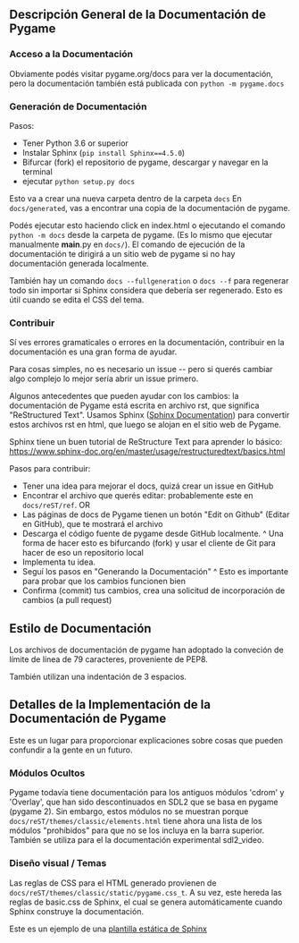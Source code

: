 ## Descripción General de la Documentación de Pygame

### Acceso a la Documentación

Obviamente podés visitar pygame.org/docs para ver la documentación,
pero la documentación también está publicada con `python -m pygame.docs`

### Generación de Documentación

Pasos:
- Tener Python 3.6 or superior
- Instalar Sphinx (`pip install Sphinx==4.5.0`)
- Bifurcar (fork) el repositorio de pygame, descargar y navegar en la terminal
- ejecutar `python setup.py docs`

Esto va a crear una nueva carpeta dentro de la carpeta `docs`
En `docs/generated`, vas a encontrar una copia de la documentación de pygame.

Podés ejecutar esto haciendo click en index.html o ejecutando el comando 
`python -m docs` desde la carpeta de pygame. (Es lo mismo que ejecutar 
manualmente __main__.py en `docs/`). El comando de ejecución de la documentación
te dirigirá a un sitio web de pygame si no hay documentación generada localmente.

También hay un comando `docs --fullgeneration` o `docs --f` para regenerar 
todo sin importar si Sphinx considera que debería ser regenerado. Esto 
es útil cuando se edita el CSS del tema.

###  Contribuir

Sí ves errores gramaticales o errores en la documentación, 
contribuir en la documentación es una gran forma de ayudar.

Para cosas simples, no es necesario un issue -- pero si querés 
cambiar algo complejo lo mejor sería abrir un issue primero.

Algunos antecedentes que pueden ayudar con los cambios: la documentación 
de Pygame está escrita en archivo rst, que significa "ReStructured Text". 
Usamos Sphinx ([Sphinx Documentation](https://www.sphinx-doc.org/en/master/)) 
para convertir estos archivos rst en html, que luego se alojan en el sitio web 
de Pygame.

Sphinx tiene un buen tutorial de ReStructure Text para aprender lo básico:
https://www.sphinx-doc.org/en/master/usage/restructuredtext/basics.html

Pasos para contribuir:
- Tener una idea para mejorar el docs, quizá crear un issue en GitHub
- Encontrar el archivo que querés editar: probablemente este en `docs/reST/ref`.
OR
- Las páginas de docs de Pygame tienen un botón "Edit on Github" (Editar en GitHub), que te mostrará el archivo
- Descarga el código fuente de pygame desde GitHub localmente.
     ^ Una forma de hacer esto es bifurcando (fork) y usar el cliente de Git para hacer de eso un repositorio local
- Implementa tu idea.
- Seguí los pasos en "Generando la Documentación"
     ^ Esto es importante para probar que los cambios funcionen bien
- Confirma (commit) tus cambios, crea una solicitud de incorporación de cambios (a pull request)

## Estilo de Documentación

Los archivos de documentación de pygame han adoptado la conveción de límite de línea de 79 caracteres, 
proveniente de PEP8.

También utilizan una indentación de 3 espacios.

## Detalles de la Implementación de la Documentación de Pygame

Este es un lugar para proporcionar explicaciones sobre cosas que pueden confundir a la gente en un 
futuro. 

### Módulos Ocultos

Pygame todavía tiene documentación para los antiguos módulos 'cdrom' y 'Overlay', 
que han sido descontinuados en SDL2 que se basa en pygame (pygame 2). Sin embargo, 
estos módulos no se muestran porque `docs/reST/themes/classic/elements.html` tiene 
ahora una lista de los módulos "prohibidos" para que no se los incluya en la barra 
superior. También se utiliza para el la documentación experimental sdl2_video.

### Diseño visual / Temas

Las reglas de CSS para el HTML generado provienen de 
`docs/reST/themes/classic/static/pygame.css_t`. A su vez, este hereda las reglas 
de basic.css de Sphinx, el cual se genera automáticamente cuando Sphinx construye 
la documentación.

Este es un ejemplo de una 
[plantilla estática de Sphinx](https://www.sphinx-doc.org/en/master/development/theming.html#static-templates)